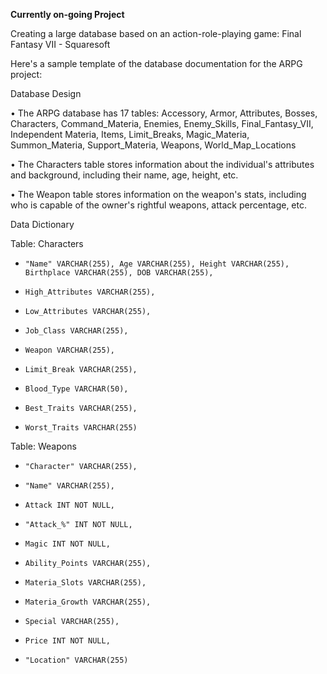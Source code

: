 **Currently on-going Project**

Creating a large database based on an action-role-playing game: Final Fantasy VII - Squaresoft

Here's a sample template of the database documentation for the ARPG project:

Database Design

• The ARPG database has 17 tables:  Accessory, Armor, Attributes, Bosses, Characters, Command_Materia, Enemies, Enemy_Skills, Final_Fantasy_VII, Independent Materia, Items, Limit_Breaks, Magic_Materia, Summon_Materia, Support_Materia, Weapons, World_Map_Locations

• The Characters table stores information about the individual's attributes and background, including their name, age, height, etc.

• The Weapon table stores information on the weapon's stats, including who is capable of the owner's rightful weapons, attack percentage, etc.


Data Dictionary 

Table: Characters

-     "Name" VARCHAR(255), Age VARCHAR(255), Height VARCHAR(255), Birthplace VARCHAR(255), DOB VARCHAR(255),
-     High_Attributes VARCHAR(255),
-     Low_Attributes VARCHAR(255),
-     Job_Class VARCHAR(255),
-     Weapon VARCHAR(255),
-     Limit_Break VARCHAR(255),
-     Blood_Type VARCHAR(50),
-     Best_Traits VARCHAR(255),
-     Worst_Traits VARCHAR(255)

Table: Weapons

-     "Character" VARCHAR(255),
-     "Name" VARCHAR(255),
-     Attack INT NOT NULL,
-     "Attack_%" INT NOT NULL,
-     Magic INT NOT NULL,
-     Ability_Points VARCHAR(255),
-     Materia_Slots VARCHAR(255),
-     Materia_Growth VARCHAR(255),
-     Special VARCHAR(255),
-     Price INT NOT NULL,
-     "Location" VARCHAR(255)
